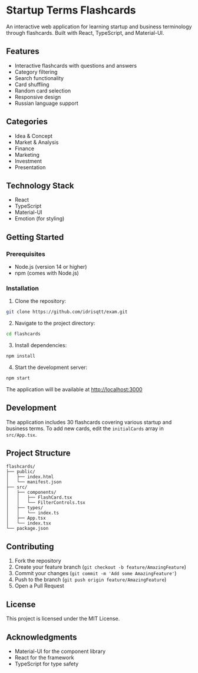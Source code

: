 # Startup Terms Flashcards

An interactive web application for learning startup and business terminology through flashcards. Built with React, TypeScript, and Material-UI.

## Features

- Interactive flashcards with questions and answers
- Category filtering
- Search functionality
- Card shuffling
- Random card selection
- Responsive design
- Russian language support

## Categories

- Idea & Concept
- Market & Analysis
- Finance
- Marketing
- Investment
- Presentation

## Technology Stack

- React
- TypeScript
- Material-UI
- Emotion (for styling)

## Getting Started

### Prerequisites

- Node.js (version 14 or higher)
- npm (comes with Node.js)

### Installation

1. Clone the repository:
```bash
git clone https://github.com/idrisqtt/exam.git
```

2. Navigate to the project directory:
```bash
cd flashcards
```

3. Install dependencies:
```bash
npm install
```

4. Start the development server:
```bash
npm start
```

The application will be available at [http://localhost:3000](http://localhost:3000)

## Development

The application includes 30 flashcards covering various startup and business terms. To add new cards, edit the `initialCards` array in `src/App.tsx`.

## Project Structure

```
flashcards/
├── public/
│   ├── index.html
│   └── manifest.json
├── src/
│   ├── components/
│   │   ├── FlashCard.tsx
│   │   └── FilterControls.tsx
│   ├── types/
│   │   └── index.ts
│   ├── App.tsx
│   └── index.tsx
└── package.json
```

## Contributing

1. Fork the repository
2. Create your feature branch (`git checkout -b feature/AmazingFeature`)
3. Commit your changes (`git commit -m 'Add some AmazingFeature'`)
4. Push to the branch (`git push origin feature/AmazingFeature`)
5. Open a Pull Request

## License

This project is licensed under the MIT License.

## Acknowledgments

- Material-UI for the component library
- React for the framework
- TypeScript for type safety
